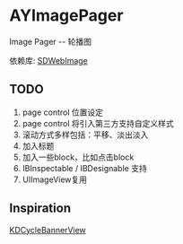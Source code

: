 # AYImagePager
Image Pager -- 轮播图 

依赖库:
[SDWebImage](https://github.com/rs/SDWebImage)

## TODO

 1. page control 位置设定
 2. page control 将引入第三方支持自定义样式
 3. 滚动方式多样包括：平移、淡出淡入
 4. 加入标题
 5. 加入一些block，比如点击block
 6. IBInspectable / IBDesignable 支持
 7. UIImageView复用

## Inspiration

[KDCycleBannerView](https://github.com/kingiol/KDCycleBannerView)
